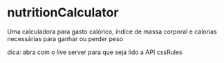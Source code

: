 # nutritionCalculator
Uma calculadora para gasto calórico, índice de massa corporal e calorias necessárias para ganhar ou perder peso

dica: abra com o live server para que seja lido a API cssRules
